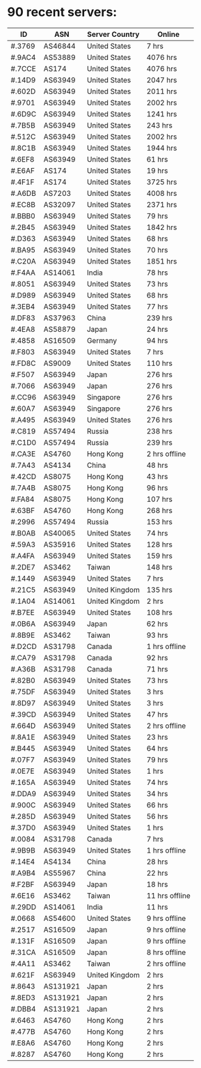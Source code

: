 # 90 recent servers:

| ID | ASN | Server Country | Online |
| ------ | ------ | ------ | ------ |
| #.3769 | AS46844 | United States | 7 hrs |
| #.9AC4 | AS53889 | United States | 4076 hrs |
| #.7CCE | AS174 | United States | 4076 hrs |
| #.14D9 | AS63949 | United States | 2047 hrs |
| #.602D | AS63949 | United States | 2011 hrs |
| #.9701 | AS63949 | United States | 2002 hrs |
| #.6D9C | AS63949 | United States | 1241 hrs |
| #.7B5B | AS63949 | United States | 243 hrs |
| #.512C | AS63949 | United States | 2002 hrs |
| #.8C1B | AS63949 | United States | 1944 hrs |
| #.6EF8 | AS63949 | United States | 61 hrs |
| #.E6AF | AS174 | United States | 19 hrs |
| #.4F1F | AS174 | United States | 3725 hrs |
| #.A6DB | AS7203 | United States | 4008 hrs |
| #.EC8B | AS32097 | United States | 2371 hrs |
| #.BBB0 | AS63949 | United States | 79 hrs |
| #.2B45 | AS63949 | United States | 1842 hrs |
| #.D363 | AS63949 | United States | 68 hrs |
| #.BA95 | AS63949 | United States | 70 hrs |
| #.C20A | AS63949 | United States | 1851 hrs |
| #.F4AA | AS14061 | India | 78 hrs |
| #.8051 | AS63949 | United States | 73 hrs |
| #.D989 | AS63949 | United States | 68 hrs |
| #.3EB4 | AS63949 | United States | 77 hrs |
| #.DF83 | AS37963 | China | 239 hrs |
| #.4EA8 | AS58879 | Japan | 24 hrs |
| #.4858 | AS16509 | Germany | 94 hrs |
| #.F803 | AS63949 | United States | 7 hrs |
| #.FD8C | AS9009 | United States | 110 hrs |
| #.F507 | AS63949 | Japan | 276 hrs |
| #.7066 | AS63949 | Japan | 276 hrs |
| #.CC96 | AS63949 | Singapore | 276 hrs |
| #.60A7 | AS63949 | Singapore | 276 hrs |
| #.A495 | AS63949 | United States | 276 hrs |
| #.C819 | AS57494 | Russia | 238 hrs |
| #.C1D0 | AS57494 | Russia | 239 hrs |
| #.CA3E | AS4760 | Hong Kong | 2 hrs offline |
| #.7A43 | AS4134 | China | 48 hrs |
| #.42CD | AS8075 | Hong Kong | 43 hrs |
| #.7A4B | AS8075 | Hong Kong | 96 hrs |
| #.FA84 | AS8075 | Hong Kong | 107 hrs |
| #.63BF | AS4760 | Hong Kong | 268 hrs |
| #.2996 | AS57494 | Russia | 153 hrs |
| #.B0AB | AS40065 | United States | 74 hrs |
| #.59A3 | AS35916 | United States | 128 hrs |
| #.A4FA | AS63949 | United States | 159 hrs |
| #.2DE7 | AS3462 | Taiwan | 148 hrs |
| #.1449 | AS63949 | United States | 7 hrs |
| #.21C5 | AS63949 | United Kingdom | 135 hrs |
| #.1A04 | AS14061 | United Kingdom | 2 hrs |
| #.B7EE | AS63949 | United States | 108 hrs |
| #.0B6A | AS63949 | Japan | 62 hrs |
| #.8B9E | AS3462 | Taiwan | 93 hrs |
| #.D2CD | AS31798 | Canada | 1 hrs offline |
| #.CA79 | AS31798 | Canada | 92 hrs |
| #.A36B | AS31798 | Canada | 71 hrs |
| #.82B0 | AS63949 | United States | 73 hrs |
| #.75DF | AS63949 | United States | 3 hrs |
| #.8D97 | AS63949 | United States | 3 hrs |
| #.39CD | AS63949 | United States | 47 hrs |
| #.664D | AS63949 | United States | 2 hrs offline |
| #.8A1E | AS63949 | United States | 23 hrs |
| #.B445 | AS63949 | United States | 64 hrs |
| #.07F7 | AS63949 | United States | 79 hrs |
| #.0E7E | AS63949 | United States | 1 hrs |
| #.165A | AS63949 | United States | 74 hrs |
| #.DDA9 | AS63949 | United States | 34 hrs |
| #.900C | AS63949 | United States | 66 hrs |
| #.285D | AS63949 | United States | 56 hrs |
| #.37D0 | AS63949 | United States | 1 hrs |
| #.0084 | AS31798 | Canada | 7 hrs |
| #.9B9B | AS63949 | United States | 1 hrs offline |
| #.14E4 | AS4134 | China | 28 hrs |
| #.A9B4 | AS55967 | China | 22 hrs |
| #.F2BF | AS63949 | Japan | 18 hrs |
| #.6E16 | AS3462 | Taiwan | 11 hrs offline |
| #.29DD | AS14061 | India | 11 hrs |
| #.0668 | AS54600 | United States | 9 hrs offline |
| #.2517 | AS16509 | Japan | 9 hrs offline |
| #.131F | AS16509 | Japan | 9 hrs offline |
| #.31CA | AS16509 | Japan | 8 hrs offline |
| #.4A11 | AS3462 | Taiwan | 2 hrs offline |
| #.621F | AS63949 | United Kingdom | 2 hrs |
| #.8643 | AS131921 | Japan | 2 hrs |
| #.8ED3 | AS131921 | Japan | 2 hrs |
| #.DBB4 | AS131921 | Japan | 2 hrs |
| #.6463 | AS4760 | Hong Kong | 2 hrs |
| #.477B | AS4760 | Hong Kong | 2 hrs |
| #.E8A6 | AS4760 | Hong Kong | 2 hrs |
| #.8287 | AS4760 | Hong Kong | 2 hrs |

